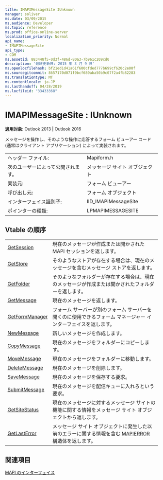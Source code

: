 ```yaml
---
title: IMAPIMessageSite IUnknown
manager: soliver
ms.date: 03/09/2015
ms.audience: Developer
ms.topic: reference
ms.prod: office-online-server
localization_priority: Normal
api_name:
- IMAPIMessageSite
api_type:
- COM
ms.assetid: 883448f5-0d3f-486d-80a3-7b961c209cd0
description: '最終更新日: 2015 年 3 月 9 日'
ms.openlocfilehash: bf21ed1d41a61f600cfded777b699cf620c2e00f
ms.sourcegitcommit: 8657170d071f9bcf680aba50b9c07f2a4fb82283
ms.translationtype: MT
ms.contentlocale: ja-JP
ms.lasthandoff: 04/28/2019
ms.locfileid: "33433368"
---
```

# <a name="imapimessagesite--iunknown"></a>IMAPIMessageSite : IUnknown

  
  
**適用対象**: Outlook 2013 | Outlook 2016 
  
メッセージを操作し、そのような操作に応答するフォーム ビューアー コード (通常はクライアント アプリケーション) によって実装されます。
  
|||
|:-----|:-----|
|ヘッダー ファイル:  <br/> |Mapiform.h  <br/> |
|次のユーザーによって公開されます。  <br/> |メッセージ サイト オブジェクト  <br/> |
|実装元:  <br/> |フォーム ビューアー  <br/> |
|呼び出し元:  <br/> |フォーム オブジェクト  <br/> |
|インターフェイス識別子:  <br/> |IID_IMAPIMessageSite  <br/> |
|ポインターの種類:  <br/> |LPMAPIMESSAGESITE  <br/> |
   
## <a name="vtable-order"></a>Vtable の順序

|||
|:-----|:-----|
|[GetSession](imapimessagesite-getsession.md) <br/> |現在のメッセージが作成または開かされた MAPI セッションを返します。  <br/> |
|[GetStore](imapimessagesite-getstore.md) <br/> |そのようなストアが存在する場合は、現在のメッセージを含むメッセージ ストアを返します。  <br/> |
|[GetFolder](imapimessagesite-getfolder.md) <br/> |そのようなフォルダーが存在する場合は、現在のメッセージが作成または開かされたフォルダーを返します。  <br/> |
|[GetMessage](imapimessagesite-getmessage.md) <br/> |現在のメッセージを返します。  <br/> |
|[GetFormManager](imapimessagesite-getformmanager.md) <br/> |フォーム サーバーが別のフォーム サーバーを開くのに使用できるフォーム マネージャー インターフェイスを返します。  <br/> |
|[NewMessage](imapimessagesite-newmessage.md) <br/> |新しいメッセージを作成します。  <br/> |
|[CopyMessage](imapimessagesite-copymessage.md) <br/> |現在のメッセージをフォルダーにコピーします。  <br/> |
|[MoveMessage](imapimessagesite-movemessage.md) <br/> |現在のメッセージをフォルダーに移動します。  <br/> |
|[DeleteMessage](imapimessagesite-deletemessage.md) <br/> |現在のメッセージを削除します。  <br/> |
|[SaveMessage](imapimessagesite-savemessage.md) <br/> |現在のメッセージを保存する要求。  <br/> |
|[SubmitMessage](imapimessagesite-submitmessage.md) <br/> |現在のメッセージを配信キューに入れろという要求。  <br/> |
|[GetSiteStatus](imapimessagesite-getsitestatus.md) <br/> |現在のメッセージに対するメッセージ サイトの機能に関する情報をメッセージ サイト オブジェクトから返します。  <br/> |
|[GetLastError](imapimessagesite-getlasterror.md) <br/> |メッセージ サイト オブジェクトに発生した以前のエラーに関する情報を含む [MAPIERROR](mapierror.md) 構造体を返します。  <br/> |
   
## <a name="see-also"></a>関連項目



[MAPI のインターフェイス](mapi-interfaces.md)

